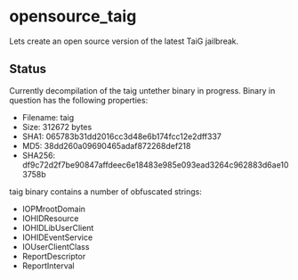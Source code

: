 # opensource_taig
Lets create an open source version of the latest TaiG jailbreak.

## Status

Currently decompilation of the taig untether binary in progress.
Binary in question has the following properties:

* Filename: taig
* Size: 312672 bytes
* SHA1: 065783b31dd2016cc3d48e6b174fcc12e2dff337
* MD5: 38dd260a09690465adaf872268def218
* SHA256: df9c72d2f7be90847affdeec6e18483e985e093ead3264c962883d6ae103758b


taig binary contains a number of obfuscated strings:

* IOPMrootDomain
* IOHIDResource
* IOHIDLibUserClient
* IOHIDEventService
* IOUserClientClass
* ReportDescriptor
* ReportInterval

